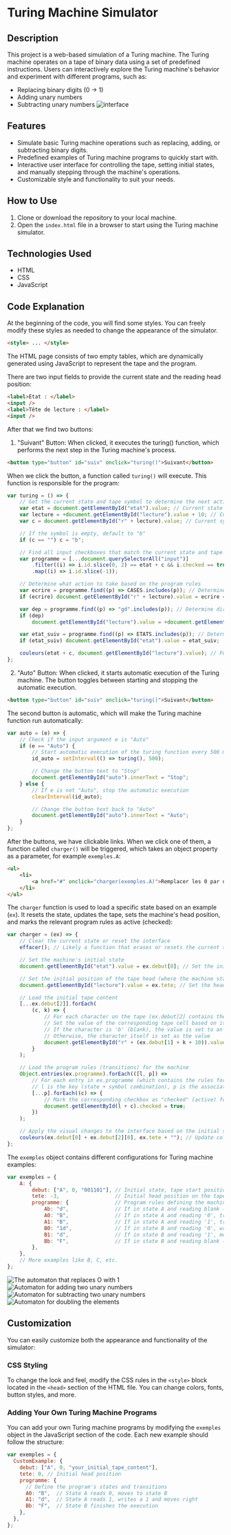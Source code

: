 # Turing Machine Simulator

## Description
This project is a web-based simulation of a Turing machine. The Turing machine operates on a tape of binary data using a set of predefined instructions. Users can interactively explore the Turing machine's behavior and experiment with different programs, such as:
- Replacing binary digits (0 → 1)
- Adding unary numbers
- Subtracting unary numbers
![interface](./images/interface)



## Features
- Simulate basic Turing machine operations such as replacing, adding, or subtracting binary digits.
- Predefined examples of Turing machine programs to quickly start with.
- Interactive user interface for controlling the tape, setting initial states, and manually stepping through the machine's operations.
- Customizable style and functionality to suit your needs.

## How to Use
1. Clone or download the repository to your local machine.
2. Open the `index.html` file in a browser to start using the Turing machine simulator.



## Technologies Used
- HTML
- CSS
- JavaScript



## Code Explanation
At the beginning of the code, you will find some styles. You can freely modify these styles as needed to change the appearance of the simulator.
```html
<style> ... </style>
```

The HTML page consists of two empty tables, which are dynamically generated using JavaScript to represent the tape and the program.

There are two input fields to provide the current state and the reading head position:
```html
<label>État : </label>
<input />
<label>Tête de lecture : </label>
<input />
```

After that we find two buttons:
1. "Suivant" Button: When clicked, it executes the turing() function, which performs the next step in the Turing machine's process.
```html
<button type="button" id="suiv" onclick="turing()">Suivant</button>
```
When we click the button, a function called `turing()` will execute. This function is responsible for the program:

```javascript
var turing = () => {
    // Get the current state and tape symbol to determine the next action
    var etat = document.getElementById("etat").value; // Current state
    var lecture = +document.getElementById("lecture").value + 10; // Current position on the tape (adjusted by +10)
    var c = document.getElementById("r" + lecture).value; // Current symbol on the tape at the current position

    // If the symbol is empty, default to "b"
    if (c == "") c = "b";

    // Find all input checkboxes that match the current state and tape symbol
    var programme = [...document.querySelectorAll("input")]
        .filter((i) => i.id.slice(0, 2) == etat + c && i.checked == true)
        .map((i) => i.id.slice(-1));

    // Determine what action to take based on the program rules
    var ecrire = programme.find((p) => CASES.includes(p)); // Determine what to write on the tape
    if (ecrire) document.getElementById("r" + lecture).value = ecrire == "b" ? "" : ecrire;

    var dep = programme.find((p) => "gd".includes(p)); // Determine direction to move (left or right)
    if (dep)
        document.getElementById("lecture").value = +document.getElementById("lecture").value + (dep == "g" ? -1 : 1);

    var etat_suiv = programme.find((p) => ETATS.includes(p)); // Determine next state
    if (etat_suiv) document.getElementById("etat").value = etat_suiv;

    couleurs(etat + c, document.getElementById("lecture").value); // Function to handle visual changes (not defined in the snippet)
};
```

2. "Auto" Button: When clicked, it starts automatic execution of the Turing machine. The button toggles between starting and stopping the automatic execution.
```html
<button type="button" id="suiv" onclick="turing()">Suivant</button>
``` 
The second button is automatic, which will make the Turing machine function run automatically:

```javascript
var auto = (e) => {
    // Check if the input argument e is "Auto"
    if (e == "Auto") {
        // Start automatic execution of the turing function every 500 milliseconds
        id_auto = setInterval(() => turing(), 500);

        // Change the button text to "Stop"
        document.getElementById("auto").innerText = "Stop";
    } else {
        // If e is not "Auto", stop the automatic execution
        clearInterval(id_auto);

        // Change the button text back to "Auto"
        document.getElementById("auto").innerText = "Auto";
    }
};
```

After the buttons, we have clickable links. When we click one of them, a function called `charger()` will be triggered, which takes an object property as a parameter, for example `exemples.A`:

```html
<ul>
    <li>
        <a href="#" onclick="charger(exemples.A)">Remplacer les 0 par des 1</a>
    </li>
</ul>
```

The `charger` function is used to load a specific state based on an example (`ex`). It resets the state, updates the tape, sets the machine's head position, and marks the relevant program rules as active (checked):

```javascript
var charger = (ex) => {
    // Clear the current state or reset the interface
    effacer(); // Likely a function that erases or resets the current setup

    // Set the machine's initial state
    document.getElementById("etat").value = ex.debut[0]; // Set the initial state of the Turing machine from ex.debut[0]

    // Set the initial position of the tape head (where the machine starts reading/writing)
    document.getElementById("lecture").value = ex.tete; // Set the head position from ex.tete

    // Load the initial tape content
    [...ex.debut[2]].forEach(
        (c, k) => {
            // For each character on the tape (ex.debut[2] contains the tape's initial content)
            // Set the value of the corresponding tape cell based on its position
            // If the character is 'b' (blank), the value is set to an empty string
            // Otherwise, the character itself is set as the value
            document.getElementById("r" + (ex.debut[1] + k + 10)).value = c == "b" ? "" : c;
        }
    );

    // Load the program rules (transitions) for the machine
    Object.entries(ex.programme).forEach(([l, p]) =>
        // For each entry in ex.programme (which contains the rules for the machine)
        // l is the key (state + symbol combination), p is the associated program (actions)
        [...p].forEach((c) => {
            // Mark the corresponding checkbox as "checked" (active) for the program rule
            document.getElementById(l + c).checked = true;
        })
    );

    // Apply the visual changes to the interface based on the initial state and head position
    couleurs(ex.debut[0] + ex.debut[2][0], ex.tete + ""); // Update colors or visual cues
};
```

The `exemples` object contains different configurations for Turing machine examples:

```javascript
var exemples = {
    A: {
        debut: ["A", 0, "001101"], // Initial state, tape start position, and tape content
        tete: -3,                  // Initial head position on the tape
        programme: {               // Program rules defining the machine's behavior
            Ab: "d",               // If in state A and reading blank ('b'), move right (d)
            A0: "B",               // If in state A and reading '0', transition to state B
            A1: "B",               // If in state A and reading '1', transition to state B
            B0: "1d",              // If in state B and reading '0', write '1' and move right (d)
            B1: "d",               // If in state B and reading '1', move right
            Bb: "F",               // If in state B and reading blank ('b'), transition to final state F
        },
    },
    // More examples like B, C, etc.
};
```
![The automaton that replaces O with 1](./images/1.png)
![Automaton for adding two unary numbers](./images/2.png)
![Automaton for subtracting two unary numbers](./images/3.png)
![Automaton for doubling the elements](./images/4.png)


## Customization

You can easily customize both the appearance and functionality of the simulator:

### CSS Styling

To change the look and feel, modify the CSS rules in the `<style>` block located in the `<head>` section of the HTML file. You can change colors, fonts, button styles, and more.

### Adding Your Own Turing Machine Programs

You can add your own Turing machine programs by modifying the `exemples` object in the JavaScript section of the code. Each new example should follow the structure:

```javascript
var exemples = {
  CustomExample: {
    debut: ["A", 0, "your_initial_tape_content"],
    tete: 0, // Initial head position
    programme: {
      // Define the program's states and transitions
      A0: "B",  // State A reads 0, moves to state B
      A1: "d",  // State A reads 1, writes a 1 and moves right
      Bb: "F",  // State B finishes the execution
    },
  },
};
```

